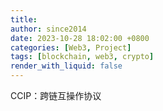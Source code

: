 ```yaml
---
title: 
author: since2014
date: 2023-10-28 18:02:00 +0800
categories: [Web3, Project]
tags: [blockchain, web3, crypto]
render_with_liquid: false
---
```

CCIP：跨链互操作协议
